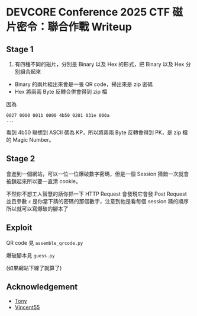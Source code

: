 # DEVCORE Conference 2025 CTF 磁片密令：聯合作戰 Writeup

## Stage 1

1. 有四種不同的磁片，分別是 Binary 以及 Hex 的形式，把 Binary 以及 Hex 分別組合起來

- Binary 的兩片組出來會是一張 QR code，掃出來是 zip 密碼
- Hex 將兩兩 Byte 反轉合併會得到 zip 檔

因為

```text
0027 0000 001b 0000 4b50 0201 031e 000a
...
```

看到 4b50 聯想到 ASCII 碼為 KP，所以將兩兩 Byte 反轉會得到 PK，是 zip 檔的 Magic Number。

## Stage 2

會進到一個網站，可以一位一位爆破數字密碼，但是一個 Session 猜錯一次就會被鎖起來所以要一直清 cookie。

不然你不想工人智慧的話你抓一下 HTTP Request 會發現它會發 Post Request 並且參數 `c` 是你當下猜的密碼的那個數字，注意到他是看每個 session 猜的順序所以就可以寫爆破的腳本了

## Exploit

QR code 見 `assemble_qrcode.py`

爆破腳本見 `guess.py`

(如果網站下線了就算了)

## Acknowledgement

- [Tony](https://t510599.github.io/)
- [Vincent55](https://vincent55.tw/)
